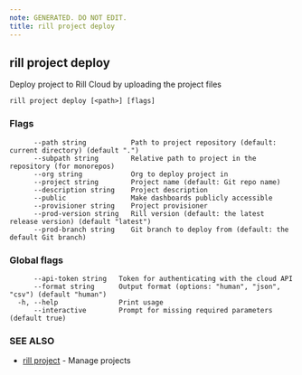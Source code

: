 ```yaml
---
note: GENERATED. DO NOT EDIT.
title: rill project deploy
---
```

## rill project deploy

Deploy project to Rill Cloud by uploading the project files

```
rill project deploy [<path>] [flags]
```

### Flags

```
      --path string           Path to project repository (default: current directory) (default ".")
      --subpath string        Relative path to project in the repository (for monorepos)
      --org string            Org to deploy project in
      --project string        Project name (default: Git repo name)
      --description string    Project description
      --public                Make dashboards publicly accessible
      --provisioner string    Project provisioner
      --prod-version string   Rill version (default: the latest release version) (default "latest")
      --prod-branch string    Git branch to deploy from (default: the default Git branch)
```

### Global flags

```
      --api-token string   Token for authenticating with the cloud API
      --format string      Output format (options: "human", "json", "csv") (default "human")
  -h, --help               Print usage
      --interactive        Prompt for missing required parameters (default true)
```

### SEE ALSO

* [rill project](project.md)	 - Manage projects

